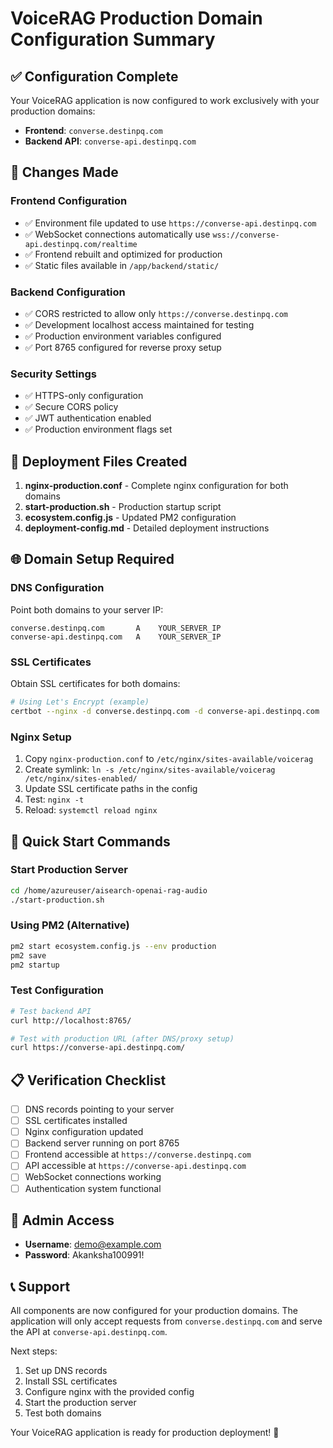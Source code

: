 # VoiceRAG Production Domain Configuration Summary

## ✅ Configuration Complete

Your VoiceRAG application is now configured to work exclusively with your production domains:

- **Frontend**: `converse.destinpq.com`
- **Backend API**: `converse-api.destinpq.com`

## 🔧 Changes Made

### Frontend Configuration

- ✅ Environment file updated to use `https://converse-api.destinpq.com`
- ✅ WebSocket connections automatically use `wss://converse-api.destinpq.com/realtime`
- ✅ Frontend rebuilt and optimized for production
- ✅ Static files available in `/app/backend/static/`

### Backend Configuration

- ✅ CORS restricted to allow only `https://converse.destinpq.com`
- ✅ Development localhost access maintained for testing
- ✅ Production environment variables configured
- ✅ Port 8765 configured for reverse proxy setup

### Security Settings

- ✅ HTTPS-only configuration
- ✅ Secure CORS policy
- ✅ JWT authentication enabled
- ✅ Production environment flags set

## 🚀 Deployment Files Created

1. **nginx-production.conf** - Complete nginx configuration for both domains
2. **start-production.sh** - Production startup script
3. **ecosystem.config.js** - Updated PM2 configuration
4. **deployment-config.md** - Detailed deployment instructions

## 🌐 Domain Setup Required

### DNS Configuration

Point both domains to your server IP:

```
converse.destinpq.com       A    YOUR_SERVER_IP
converse-api.destinpq.com   A    YOUR_SERVER_IP
```

### SSL Certificates

Obtain SSL certificates for both domains:

```bash
# Using Let's Encrypt (example)
certbot --nginx -d converse.destinpq.com -d converse-api.destinpq.com
```

### Nginx Setup

1. Copy `nginx-production.conf` to `/etc/nginx/sites-available/voicerag`
2. Create symlink: `ln -s /etc/nginx/sites-available/voicerag /etc/nginx/sites-enabled/`
3. Update SSL certificate paths in the config
4. Test: `nginx -t`
5. Reload: `systemctl reload nginx`

## 🎯 Quick Start Commands

### Start Production Server

```bash
cd /home/azureuser/aisearch-openai-rag-audio
./start-production.sh
```

### Using PM2 (Alternative)

```bash
pm2 start ecosystem.config.js --env production
pm2 save
pm2 startup
```

### Test Configuration

```bash
# Test backend API
curl http://localhost:8765/

# Test with production URL (after DNS/proxy setup)
curl https://converse-api.destinpq.com/
```

## 📋 Verification Checklist

- [ ] DNS records pointing to your server
- [ ] SSL certificates installed
- [ ] Nginx configuration updated
- [ ] Backend server running on port 8765
- [ ] Frontend accessible at `https://converse.destinpq.com`
- [ ] API accessible at `https://converse-api.destinpq.com`
- [ ] WebSocket connections working
- [ ] Authentication system functional

## 🔐 Admin Access

- **Username**: demo@example.com
- **Password**: Akanksha100991!

## 📞 Support

All components are now configured for your production domains. The application will only accept requests from `converse.destinpq.com` and serve the API at `converse-api.destinpq.com`.

Next steps:

1. Set up DNS records
2. Install SSL certificates
3. Configure nginx with the provided config
4. Start the production server
5. Test both domains

Your VoiceRAG application is ready for production deployment! 🎉
